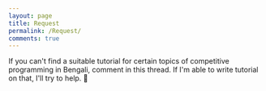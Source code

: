 ```yaml
---
layout: page
title: Request
permalink: /Request/
comments: true
---
```


If you can't find a suitable tutorial for certain topics of competitive programming in Bengali, comment in this thread. If I'm able to write tutorial on that, I'll try to help. :slightly_smiling_face:
